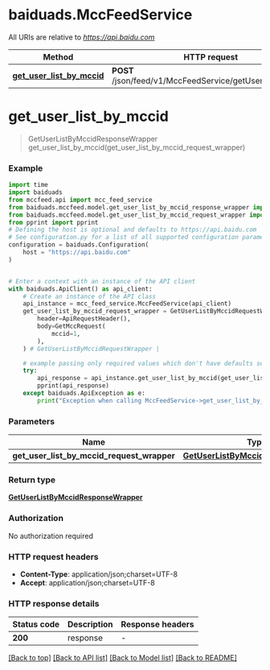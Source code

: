 # baiduads.MccFeedService

All URIs are relative to *https://api.baidu.com*

Method | HTTP request | Description
------------- | ------------- | -------------
[**get_user_list_by_mccid**](MccFeedService.md#get_user_list_by_mccid) | **POST** /json/feed/v1/MccFeedService/getUserListByMccid | 


# **get_user_list_by_mccid**
> GetUserListByMccidResponseWrapper get_user_list_by_mccid(get_user_list_by_mccid_request_wrapper)



### Example


```python
import time
import baiduads
from mccfeed.api import mcc_feed_service
from baiduads.mccfeed.model.get_user_list_by_mccid_response_wrapper import GetUserListByMccidResponseWrapper
from baiduads.mccfeed.model.get_user_list_by_mccid_request_wrapper import GetUserListByMccidRequestWrapper
from pprint import pprint
# Defining the host is optional and defaults to https://api.baidu.com
# See configuration.py for a list of all supported configuration parameters.
configuration = baiduads.Configuration(
    host = "https://api.baidu.com"
)


# Enter a context with an instance of the API client
with baiduads.ApiClient() as api_client:
    # Create an instance of the API class
    api_instance = mcc_feed_service.MccFeedService(api_client)
    get_user_list_by_mccid_request_wrapper = GetUserListByMccidRequestWrapper(
        header=ApiRequestHeader(),
        body=GetMccRequest(
            mccid=1,
        ),
    ) # GetUserListByMccidRequestWrapper | 

    # example passing only required values which don't have defaults set
    try:
        api_response = api_instance.get_user_list_by_mccid(get_user_list_by_mccid_request_wrapper)
        pprint(api_response)
    except baiduads.ApiException as e:
        print("Exception when calling MccFeedService->get_user_list_by_mccid: %s\n" % e)
```


### Parameters

Name | Type | Description  | Notes
------------- | ------------- | ------------- | -------------
 **get_user_list_by_mccid_request_wrapper** | [**GetUserListByMccidRequestWrapper**](GetUserListByMccidRequestWrapper.md)|  |

### Return type

[**GetUserListByMccidResponseWrapper**](GetUserListByMccidResponseWrapper.md)

### Authorization

No authorization required

### HTTP request headers

 - **Content-Type**: application/json;charset=UTF-8
 - **Accept**: application/json;charset=UTF-8


### HTTP response details

| Status code | Description | Response headers |
|-------------|-------------|------------------|
**200** | response |  -  |

[[Back to top]](#) [[Back to API list]](../README.md#documentation-for-api-endpoints) [[Back to Model list]](../README.md#documentation-for-models) [[Back to README]](../README.md)

